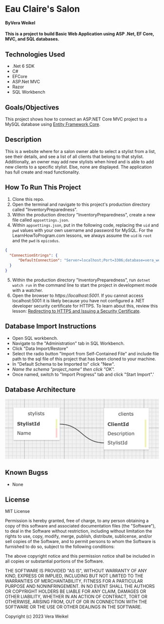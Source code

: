 #  Eau Claire's Salon

#### ByVera Weikel 

#### This is a project to build Basic Web Application using ASP .Net, EF Core, MVC, and SQL databases.

## Technologies Used

* .Net 6 SDK
* C#
* EFCore
* ASP.Net MVC
* Razor
* SQL Workbench

## Goals/Objectives

This project shows how to connect an ASP.NET Core MVC project to a MySQL database using [Entity Framework Core](https://learn.microsoft.com/en-us/ef/core/).

## Description

This is a website where for a salon owner able to select a stylist from a list, see their details, and see a list of all clients that belong to that stylist. Additionally, an owner may add new stylists when hired and is able to add new clients to a specific stylist. Else, none are displayed. The application has full create and read functionality.


## How To Run This Project

1. Clone this repo.
2. Open the terminal and navigate to this project's production directory called "InventoryPreparedness".
3. Within the production directory "InventoryPreparedness", create a new file called `appsettings.json`.
4. Within `appsettings.json`, put in the following code, replacing the `uid` and `pwd` values with your own username and password for MySQL. For the LearnHowToProgram.com lessons, we always assume the `uid` is `root` and the `pwd` is `epicodus`.

```json
{
  "ConnectionStrings": {
      "DefaultConnection": "Server=localhost;Port=3306;database=vera_weikel;uid=[YOUR-MYSQL-LOGIN-NAME];pwd=[YOUR-MYSQL-PASSWORD];"
  }
}
```

5. Within the production directory "InventoryPreparedness", run `dotnet watch run` in the command line to start the project in development mode with a watcher.
4. Open the browser to _https://localhost:5001_. If you cannot access localhost:5001 it is likely because you have not configured a .NET developer security certificate for HTTPS. To learn about this, review this lesson: [Redirecting to HTTPS and Issuing a Security Certificate](https://www.learnhowtoprogram.com/lessons/redirecting-to-https-and-issuing-a-security-certificate).

## Database Import Instructions

* Open SQL workbench.
* Navigate to the "Administration" tab in SQL Workbench.
* Click "Data Import/Restore"
* Select the radio button "Import from Self-Contained File" and include file path to the sql file of this project that has been cloned to your machine.
* In "Default Schema to be Imported to" click "New".
* _Name the schema "project_name" then click "OK"._
* Once named, switch to "Import Progress" tab and click "Start Import".'

## Database Architecture
  <!-- https://ondras.zarovi.cz/sql/demo/ -->
  <!-- https://www.learnhowtoprogram.com/c-and-net/database-basics/to-do-list-animal-shelter-and-inventory-->
  <!-- ![alt text](Isolated.png "Title") -->

![alt](HairSalon/wwwroot/img/vw_database_structure.png "vw_database_structure")

## Known Bugss

* None

## License

MIT License

Permission is hereby granted, free of charge, to any person obtaining a copy
of this software and associated documentation files (the "Software"), to deal
in the Software without restriction, including without limitation the rights
to use, copy, modify, merge, publish, distribute, sublicense, and/or sell
copies of the Software, and to permit persons to whom the Software is
furnished to do so, subject to the following conditions:

The above copyright notice and this permission notice shall be included in all
copies or substantial portions of the Software.

THE SOFTWARE IS PROVIDED "AS IS", WITHOUT WARRANTY OF ANY KIND, EXPRESS OR
IMPLIED, INCLUDING BUT NOT LIMITED TO THE WARRANTIES OF MERCHANTABILITY,
FITNESS FOR A PARTICULAR PURPOSE AND NONINFRINGEMENT. IN NO EVENT SHALL THE
AUTHORS OR COPYRIGHT HOLDERS BE LIABLE FOR ANY CLAIM, DAMAGES OR OTHER
LIABILITY, WHETHER IN AN ACTION OF CONTRACT, TORT OR OTHERWISE, ARISING FROM,
OUT OF OR IN CONNECTION WITH THE SOFTWARE OR THE USE OR OTHER DEALINGS IN THE
SOFTWARE.

Copyright (c) 2023 Vera Weikel 

